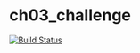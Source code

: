 # ch03_challenge

[![Build Status](http://18.190.135.81/buildStatus/icon?job=CH03_Challenge)](http://18.190.135.81/job/CH03_Challenge/)
